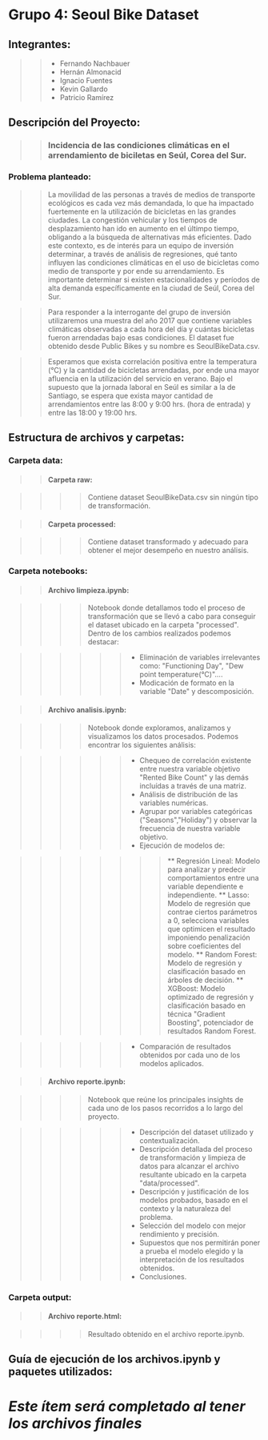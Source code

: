 # Grupo 4: Seoul Bike Dataset

## Integrantes:

>> * Fernando Nachbauer
>> * Hernán Almonacid
>> * Ignacio Fuentes
>> * Kevin Gallardo
>> * Patricio Ramírez


## Descripción del Proyecto: 

>> ### Incidencia de las condiciones climáticas en el arrendamiento de biciletas en Seúl, Corea del Sur.

### Problema planteado:

>> La movilidad de las personas a través de medios de transporte ecológicos es cada vez más demandada, lo que ha impactado fuertemente en la utilización de bicicletas en las grandes ciudades. La congestión vehicular y los tiempos de desplazamiento han ido en aumento en el últimpo tiempo, obligando a la búsqueda de alternativas más eficientes. Dado este contexto, es de interés para un equipo de inversión determinar, a través de análisis de regresiones, qué tanto influyen las condiciones climáticas en el uso de bicicletas como medio de transporte y por ende su arrendamiento. Es importante determinar si existen estacionalidades y períodos de alta demanda específicamente en la ciudad de Seúl, Corea del Sur. 

>> Para responder a la interrogante del grupo de inversión utilizaremos una muestra del año 2017 que contiene variables climáticas observadas a cada hora del día y cuántas bicicletas fueron arrendadas bajo esas condiciones. El dataset fue obtenido desde Public Bikes y su nombre es SeoulBikeData.csv.

>> Esperamos que exista correlación positiva entre la temperatura (°C) y la cantidad de bicicletas arrendadas, por ende una mayor afluencia en la utilización del servicio en verano. Bajo el supuesto que la jornada laboral en Seúl es similar a la de Santiago, se espera que exista mayor cantidad de arrendamientos entre las 8:00 y 9:00 hrs. (hora de entrada) y entre las 18:00 y 19:00 hrs.


## Estructura de archivos y carpetas:

### Carpeta data:

>> #### Carpeta raw: 

>>>> Contiene dataset SeoulBikeData.csv sin ningún tipo de transformación.

>> #### Carpeta processed: 

>>>> Contiene dataset transformado y adecuado para obtener el mejor desempeño en nuestro análisis.
 
### Carpeta notebooks:

>> #### Archivo limpieza.ipynb: 

>>>> Notebook donde detallamos todo el proceso de transformación que se llevó a cabo para conseguir el dataset ubicado en la carpeta "processed". Dentro de los cambios realizados podemos destacar:

>>>>>> * Eliminación de variables irrelevantes como: "Functioning Day", "Dew point temperature(°C)"....
>>>>>> * Modicación de formato en la variable "Date" y descomposición.

>> #### Archivo analisis.ipynb:
 
>>>> Notebook donde exploramos, analizamos y visualizamos los datos procesados. Podemos encontrar los siguientes análisis:

>>>>>> * Chequeo de correlación existente entre nuestra variable objetivo "Rented Bike Count" y las demás incluídas a través de una matriz.
>>>>>> * Análisis de distribución de las variables numéricas.
>>>>>> * Agrupar por variables categóricas ("Seasons","Holiday") y observar la frecuencia de nuestra variable objetivo.
>>>>>> * Ejecución de modelos de:

>>>>>>>> ** Regresión Lineal: Modelo para analizar y predecir comportamientos entre una variable dependiente e independiente.
>>>>>>>> ** Lasso: Modelo de regresión que contrae ciertos parámetros a 0, selecciona variables que optimicen el resultado imponiendo penalización sobre coeficientes del modelo.
>>>>>>>> ** Random Forest: Modelo de regresión y clasificación basado en árboles de decisión.
>>>>>>>> ** XGBoost: Modelo optimizado de regresión y clasificación basado en técnica "Gradient Boosting", potenciador de resultados Random Forest.

>>>>>> * Comparación de resultados obtenidos por cada uno de los modelos aplicados.

>> #### Archivo reporte.ipynb: 

>>>> Notebook que reúne los principales insights de cada uno de los pasos recorridos a lo largo del proyecto.

>>>>>> * Descripción del dataset utilizado y contextualización.
>>>>>> * Descripción detallada del proceso de transformación y limpieza de datos para alcanzar el archivo resultante ubicado en la carpeta "data/processed".
>>>>>> * Descripción y justificación de los modelos probados, basado en el contexto y la naturaleza del problema.
>>>>>> * Selección del modelo con mejor rendimiento y precisión.
>>>>>> * Supuestos que nos permitirán poner a prueba el modelo elegido y la interpretación de los resultados obtenidos.
>>>>>> * Conclusiones.

### Carpeta output:

>> #### Archivo reporte.html: 

>>>> Resultado obtenido en el archivo reporte.ipynb.


## Guía de ejecución de los archivos.ipynb y paquetes utilizados:

 # ***Este ítem será completado al tener los archivos finales***







